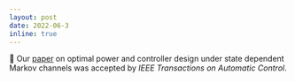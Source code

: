 ```yaml
---
layout: post
date: 2022-06-3
inline: true
---
```


:pushpin: Our [paper](https://ieeexplore.ieee.org/abstract/document/9794436) on optimal power and controller design  under state dependent Markov channels was accepted by *IEEE Transactions on Automatic Control*.

